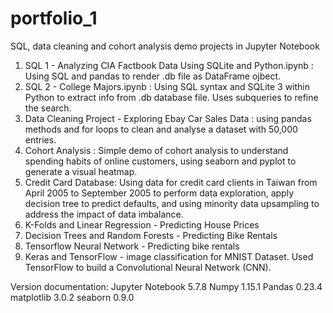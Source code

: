# portfolio_1
SQL, data cleaning and cohort analysis demo projects in Jupyter Notebook

1. SQL 1 - Analyzing CIA Factbook Data Using SQLite and Python.ipynb : Using SQL and pandas to render .db file as DataFrame ojbect.
2. SQL 2 - College Majors.ipynb : Using SQL syntax and SQLite 3 within Python to extract info from .db database file.  Uses subqueries to refine the search.
3. Data Cleaning Project - Exploring Ebay Car Sales Data : using pandas methods and for loops to clean and analyse a dataset with 50,000 entries.
4. Cohort Analysis : Simple demo of cohort analysis to understand spending habits of online customers, using seaborn and pyplot to generate a visual heatmap.
5. Credit Card Database: Using data for credit card clients in Taiwan from April 2005 to September 2005 to perform data exploration, apply decision tree to predict defaults, and using minority data upsampling to address the impact of data imbalance.
6. K-Folds and Linear Regression - Predicting House Prices
7. Decision Trees and Random Forests - Predicting Bike Rentals
8. Tensorflow Neural Network - Predicting bike rentals
9. Keras and TensorFlow - image classification for MNIST Dataset.  Used TensorFlow to build a Convolutional Neural Network (CNN).

Version documentation:
Jupyter Notebook 5.7.8
Numpy 1.15.1
Pandas 0.23.4
matplotlib 3.0.2
seaborn 0.9.0
